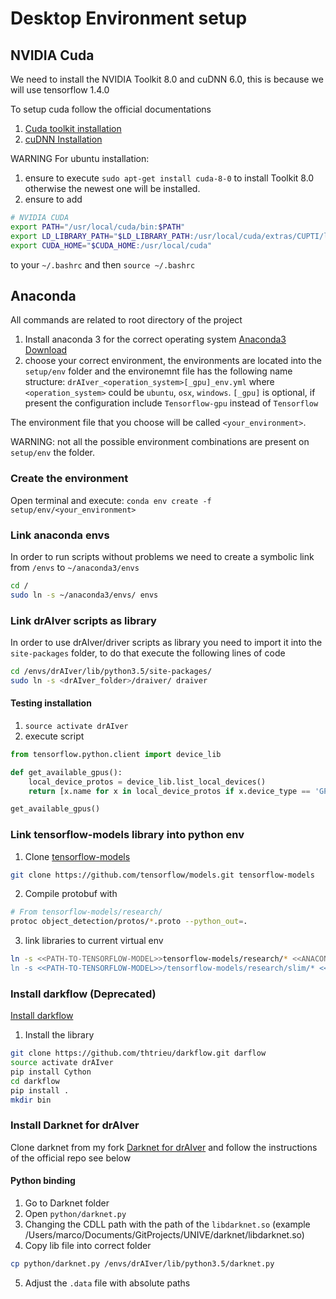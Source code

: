 # Desktop Environment setup #

## NVIDIA Cuda ##

We need to install the NVIDIA Toolkit 8.0 and cuDNN 6.0,
this is because we will use tensorflow 1.4.0

To setup cuda follow the official documentations

1. [Cuda toolkit installation](http://developer.download.nvidia.com/compute/cuda/8.0/secure/Prod2/docs/sidebar/CUDA_Quick_Start_Guide.pdf?jt8hlC2y6mZQpU3FGuS8yF7Lj0fRVC6LBxKROaolCbk4cbeQmp6QJk9cTRaPL1V_bAHkdem4lJoRgCJIl4mr7DAd7qgn4WHkqIU1VQrY6V501GTlncn9ySo8k3VAX-yxU6NRGjAkt-dFiAJJxO70PgmX9QrswHfYRfMETOgLMZWEuFIe)
2. [cuDNN Installation](http://docs.nvidia.com/deeplearning/sdk/cudnn-install/index.html#installdriver)

WARNING For ubuntu installation:
1. ensure to execute ```sudo apt-get install cuda-8-0``` to install Toolkit 8.0 otherwise the newest one will be installed.
2. ensure to add 
```sh
# NVIDIA CUDA
export PATH="/usr/local/cuda/bin:$PATH"
export LD_LIBRARY_PATH="$LD_LIBRARY_PATH:/usr/local/cuda/extras/CUPTI/lib64"
export CUDA_HOME="$CUDA_HOME:/usr/local/cuda"
```
to your ```~/.bashrc``` and then ```source ~/.bashrc```

## Anaconda ##

All commands are related to root directory of the project

1. Install anaconda 3 for the correct operating system [Anaconda3 Download](https://www.anaconda.com/download/)
2. choose your correct environment, the environments are located into the ```setup/env``` folder and the environemnt file has the following name structure:  ```drAIver_<operation_system>[_gpu]_env.yml``` where ```<operation_system>``` could be ```ubuntu```, ```osx```, ```windows```. ```[_gpu]``` is optional, if present the configuration include ```Tensorflow-gpu``` instead of ```Tensorflow```

The environment file that you choose will be called ```<your_environment>```.

WARNING: not all the possible environment combinations are present on ```setup/env``` the folder.

### Create the environment ###
Open terminal and execute:  ```conda env create -f setup/env/<your_environment>```

### Link anaconda envs ###

In order to run scripts without problems we need to create a symbolic link from ```/envs``` to ```~/anaconda3/envs```

```bash
cd /
sudo ln -s ~/anaconda3/envs/ envs
```

### Link drAIver scripts as library ###

In order to use drAIver/driver scripts as library you need to import it into the ```site-packages``` folder, to do that execute the following lines of code

```bash
cd /envs/drAIver/lib/python3.5/site-packages/
sudo ln -s <drAIver_folder>/draiver/ draiver
```


#### Testing installation ####
1. ```source activate drAIver```
2. execute script
```python
from tensorflow.python.client import device_lib

def get_available_gpus():
    local_device_protos = device_lib.list_local_devices()
    return [x.name for x in local_device_protos if x.device_type == 'GPU']

get_available_gpus()
```

### Link tensorflow-models library into python env ###
1. Clone [tensorflow-models](https://github.com/tensorflow/models)
```sh
git clone https://github.com/tensorflow/models.git tensorflow-models
 ```

2. Compile protobuf with
```sh
# From tensorflow-models/research/
protoc object_detection/protos/*.proto --python_out=.
 ```

3. link libraries to current virtual env
```sh
ln -s <<PATH-TO-TENSORFLOW-MODEL>>tensorflow-models/research/* <<ANACONDA-INSTALLATION-DIR>>/anaconda3/envs/drAIver/lib/python3.5/site-packages/
ln -s <<PATH-TO-TENSORFLOW-MODEL>>/tensorflow-models/research/slim/* <<ANACONDA-INSTALLATION-DIR>>/anaconda3/envs/drAIver/lib/python3.5/site-packages/
 ```

### Install darkflow (Deprecated) ###
 [Install darkflow](https://github.com/thtrieu/darkflow)

1. Install the library
 ```sh
git clone https://github.com/thtrieu/darkflow.git darflow
source activate drAIver
pip install Cython
cd darkflow
pip install .
mkdir bin
 ```

### Install Darknet for drAIver ###

Clone darknet from my fork [Darknet for drAIver](https://github.com/MarcoSignoretto/darknet)
and follow the instructions of the official repo see below

#### Python binding ####

1. Go to Darknet folder
2. Open ```python/darknet.py```
3. Changing the CDLL path with the path of the ```libdarknet.so``` (example /Users/marco/Documents/GitProjects/UNIVE/darknet/libdarknet.so)
4. Copy lib file into correct folder
```sh
cp python/darknet.py /envs/drAIver/lib/python3.5/darknet.py
```
5. Adjust the ```.data``` file with absolute paths